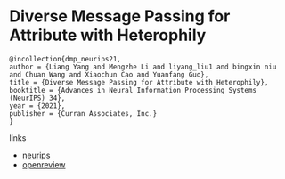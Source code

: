 # Diverse Message Passing for Attribute with Heterophily

```
@incollection{dmp_neurips21,
author = {Liang Yang and Mengzhe Li and liyang_liu1 and bingxin niu and Chuan Wang and Xiaochun Cao and Yuanfang Guo},
title = {Diverse Message Passing for Attribute with Heterophily},
booktitle = {Advances in Neural Information Processing Systems (NeurIPS) 34},
year = {2021},
publisher = {Curran Associates, Inc.}
}
```

links
- [neurips](https://neurips.cc/Conferences/2021/ScheduleMultitrack?event=28113)
- [openreview](https://openreview.net/forum?id=4jPVcKEYpSZ)
